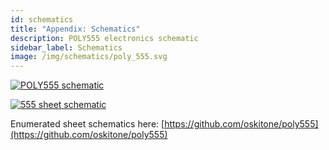 ```yaml
---
id: schematics
title: "Appendix: Schematics"
description: POLY555 electronics schematic
sidebar_label: Schematics
image: /img/schematics/poly_555.svg
---
```


[![POLY555 schematic](/img/schematics/poly_555.svg)](/img/schematics/poly_555.svg)

[![555 sheet schematic](/img/schematics/555_astable-Sheet60F4E92A.svg)](/img/schematics/555_astable-Sheet60F4E92A.svg)

Enumerated sheet schematics here: [https://github.com/oskitone/poly555](https://github.com/oskitone/poly555)
